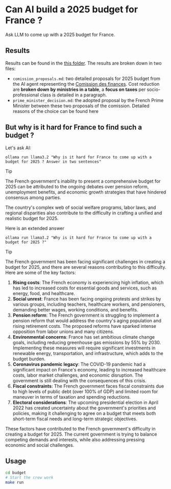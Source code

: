 # Can AI build a 2025 budget for France ?

Ask LLM to come up with a 2025 budget for France.

## Results

Results can be found in the [this folder](budget/output). The results are broken down in two files:
- `comission_proposals.md`: two detailed proposals for 2025 budget from the AI agent representing the [Comission des finances](https://www.assemblee-nationale.fr/dyn/17/organes/commissions-permanentes/finances). Cost reduction are **broken down by ministries in a table**, a **focus on taxes** per socio-professional class is detailed in a paragraph.
- `prime_minister_decision.md`: the adopted proposal by the French Prime Minister between these two proposals of the comission. Detailed reasons of the choice can be found here

## But why is it hard for France to find such a budget ?

Let's ask AI:

`ollama run llama3.2 "Why is it hard for France to come up with a budget for 2025 ? Answer in two sentences"`

> [!TIP]
> The French government's inability to present a comprehensive budget for 2025 can be attributed to the ongoing debates over pension reform, unemployment benefits, and economic growth strategies that have hindered consensus among parties.
> 
> The country's complex web of social welfare programs, labor laws, and regional disparities also contribute to the difficulty in crafting a unified and realistic budget for 2025.

Here is an extended answer

`ollama run llama3.2 "Why is it hard for France to come up with a budget for 2025 ?"`


> [!TIP]
> The French government has been facing significant challenges in creating a budget for 2025, and there are several reasons contributing to this difficulty. 
Here are some of the key factors:
> 
> 1. **Rising costs**: The French economy is experiencing high inflation, which has led to increased costs for essential goods and services, such as energy, food, and healthcare.
> 2. **Social unrest**: France has been facing ongoing protests and strikes by various groups, including teachers, healthcare workers, and pensioners, demanding better wages, working conditions, and benefits.
> 3. **Pension reform**: The French government is struggling to implement a pension reform that would address the country's aging population and rising retirement costs. The proposed reforms have sparked intense opposition from labor unions and many citizens.
> 4. **Environmental concerns**: France has set ambitious climate change goals, including reducing greenhouse gas emissions by 55% by 2030. Implementing these measures will require significant investments in renewable energy, transportation, and infrastructure, which adds to the budget burden.
> 5. **Coronavirus pandemic legacy**: The COVID-19 pandemic had a significant impact on France's economy, leading to increased healthcare costs, labor market challenges, and economic disruption. The government is still dealing with the consequences of this crisis.
> 6. **Fiscal constraints**: The French government faces fiscal constraints due to high levels of public debt (over 100% of GDP) and limited room for maneuver in terms of taxation and spending reductions.
> 7. **Electoral considerations**: The upcoming presidential election in April 2022 has created uncertainty about the government's priorities and policies, making it challenging to agree on a budget that meets both short-term fiscal needs and long-term strategic objectives.
> 
> These factors have contributed to the French government's difficulty in creating a budget for 2025. The current government is trying to balance competing demands and interests, while also addressing pressing economic and social challenges.

## Usage

```sh
cd budget
# Start the crew work
make run
```
